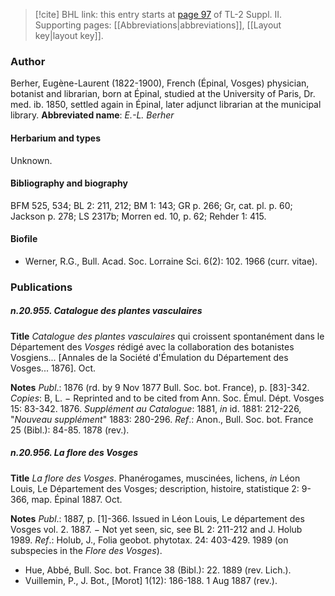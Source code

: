 > [!cite] BHL link: this entry starts at [page 97](https://www.biodiversitylibrary.org/page/33265294) of TL-2 Suppl. II.
> Supporting pages: [[Abbreviations|abbreviations]], [[Layout key|layout key]].

### Author

Berher, Eugène-Laurent (1822-1900), French (Épinal, Vosges) physician, botanist and librarian, born at Épinal, studied at the University of Paris, Dr. med. ib. 1850, settled again in Épinal, later adjunct librarian at the municipal library. 
**Abbreviated name**: *E.-L. Berher*

#### Herbarium and types

Unknown.

#### Bibliography and biography

BFM 525, 534; BL 2: 211, 212; BM 1: 143; GR p. 266; Gr, cat. pl. p. 60; Jackson p. 278; LS 2317b; Morren ed. 10, p. 62; Rehder 1: 415.

#### Biofile

- Werner, R.G., Bull. Acad. Soc. Lorraine Sci. 6(2): 102. 1966 (curr. vitae).

### Publications

##### n.20.955. Catalogue des plantes vasculaires

**Title**
*Catalogue des plantes vasculaires* qui croissent spontanément dans le Département des *Vosges* rédigé avec la collaboration des botanistes Vosgiens... \[Annales de la Société d'Émulation du Département des Vosges... 1876\]. Oct.

**Notes**
*Publ*.: 1876 (rd. by 9 Nov 1877 Bull. Soc. bot. France), p. \[83\]-342. *Copies*: B, L. − Reprinted and to be cited from Ann. Soc. Émul. Dépt. Vosges 15: 83-342. 1876.
*Supplément au Catalogue*: 1881, *in* id. 1881: 212-226, "*Nouveau supplément*" 1883: 280-296.
*Ref*.: Anon., Bull. Soc. bot. France 25 (Bibl.): 84-85. 1878 (rev.).

##### n.20.956. La flore des Vosges

**Title**
*La flore des Vosges*. Phanérogames, muscinées, lichens, *in* Léon Louis, Le Département des Vosges; description, histoire, statistique 2: 9-366, map. Épinal 1887. Oct.

**Notes**
*Publ*.: 1887, p. \[1\]-366. Issued in Léon Louis, Le département des Vosges vol. 2. 1887. − Not yet seen, sic, see BL 2: 211-212 and J. Holub 1989.
*Ref*.: Holub, J., Folia geobot. phytotax. 24: 403-429. 1989 (on subspecies in the *Flore des Vosges*).
- Hue, Abbé, Bull. Soc. bot. France 38 (Bibl.): 22. 1889 (rev. Lich.).
- Vuillemin, P., J. Bot., \[Morot\] 1(12): 186-188. 1 Aug 1887 (rev.).

